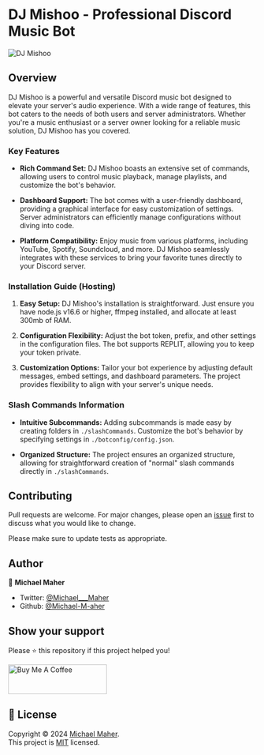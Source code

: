 # DJ Mishoo - Professional Discord Music Bot

![DJ Mishoo](https://i.imgur.com/pADtv0F.jpeg)

## Overview

DJ Mishoo is a powerful and versatile Discord music bot designed to elevate your server's audio experience. With a wide range of features, this bot caters to the needs of both users and server administrators. Whether you're a music enthusiast or a server owner looking for a reliable music solution, DJ Mishoo has you covered.

### Key Features

- **Rich Command Set:** DJ Mishoo boasts an extensive set of commands, allowing users to control music playback, manage playlists, and customize the bot's behavior.
  
- **Dashboard Support:** The bot comes with a user-friendly dashboard, providing a graphical interface for easy customization of settings. Server administrators can efficiently manage configurations without diving into code.

- **Platform Compatibility:** Enjoy music from various platforms, including YouTube, Spotify, Soundcloud, and more. DJ Mishoo seamlessly integrates with these services to bring your favorite tunes directly to your Discord server.

### Installation Guide (Hosting)

1. **Easy Setup:** DJ Mishoo's installation is straightforward. Just ensure you have node.js v16.6 or higher, ffmpeg installed, and allocate at least 300mb of RAM.

2. **Configuration Flexibility:** Adjust the bot token, prefix, and other settings in the configuration files. The bot supports REPLIT, allowing you to keep your token private.

3. **Customization Options:** Tailor your bot experience by adjusting default messages, embed settings, and dashboard parameters. The project provides flexibility to align with your server's unique needs.

### Slash Commands Information

- **Intuitive Subcommands:** Adding subcommands is made easy by creating folders in `./slashCommands`. Customize the bot's behavior by specifying settings in `./botconfig/config.json`.

- **Organized Structure:** The project ensures an organized structure, allowing for straightforward creation of "normal" slash commands directly in `./slashCommands`.

## Contributing
Pull requests are welcome. For major changes, please open an [issue](https://github.com/Michael-M-aher/DJ-Mishoo/issues) first to discuss what you would like to change.

Please make sure to update tests as appropriate.


## Author

👤 **Michael Maher**

- Twitter: [@Michael___Maher](https://twitter.com/Michael___Maher)
- Github: [@Michael-M-aher](https://github.com/Michael-M-aher)

## Show your support

Please ⭐️ this repository if this project helped you!

<a href="https://www.buymeacoffee.com/michael.maher" target="_blank"><img src="https://cdn.buymeacoffee.com/buttons/v2/default-yellow.png" alt="Buy Me A Coffee" height="60px" width="200" ></a>

## 📝 License

Copyright © 2024 [Michael Maher](https://github.com/Michael-M-aher).<br />
This project is [MIT](https://github.com/Michael-M-aher/DJ-Mishoo/blob/main/LICENSE) licensed.



